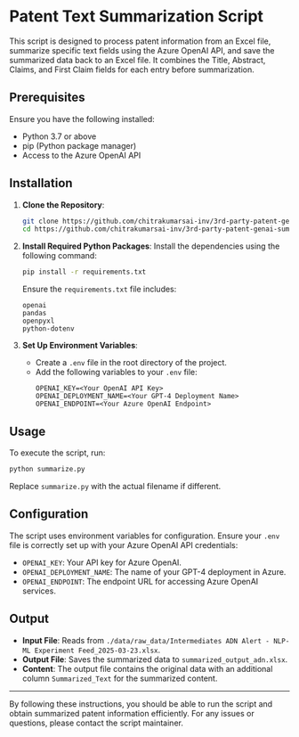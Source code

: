 # Patent Text Summarization Script

This script is designed to process patent information from an Excel file, summarize specific text fields using the Azure OpenAI API, and save the summarized data back to an Excel file. It combines the Title, Abstract, Claims, and First Claim fields for each entry before summarization.

## Prerequisites

Ensure you have the following installed:

- Python 3.7 or above
- pip (Python package manager)
- Access to the Azure OpenAI API

## Installation

1. **Clone the Repository**:
   ```bash
   git clone https://github.com/chitrakumarsai-inv/3rd-party-patent-genai-summarization.git
   cd https://github.com/chitrakumarsai-inv/3rd-party-patent-genai-summarization.git
   ```

2. **Install Required Python Packages**:
   Install the dependencies using the following command:
   ```bash
   pip install -r requirements.txt
   ```
   Ensure the `requirements.txt` file includes:
   ```
   openai
   pandas
   openpyxl
   python-dotenv
   ```

3. **Set Up Environment Variables**:
   - Create a `.env` file in the root directory of the project.
   - Add the following variables to your `.env` file:
     ```
     OPENAI_KEY=<Your OpenAI API Key>
     OPENAI_DEPLOYMENT_NAME=<Your GPT-4 Deployment Name>
     OPENAI_ENDPOINT=<Your Azure OpenAI Endpoint>
     ```

## Usage

To execute the script, run:
```bash
python summarize.py
```
Replace `summarize.py` with the actual filename if different.

## Configuration

The script uses environment variables for configuration. Ensure your `.env` file is correctly set up with your Azure OpenAI API credentials:
- `OPENAI_KEY`: Your API key for Azure OpenAI.
- `OPENAI_DEPLOYMENT_NAME`: The name of your GPT-4 deployment in Azure.
- `OPENAI_ENDPOINT`: The endpoint URL for accessing Azure OpenAI services.

## Output

- **Input File**: Reads from `./data/raw_data/Intermediates ADN Alert - NLP-ML Experiment Feed_2025-03-23.xlsx`.
- **Output File**: Saves the summarized data to `summarized_output_adn.xlsx`.
- **Content**: The output file contains the original data with an additional column `Summarized_Text` for the summarized content.

---

By following these instructions, you should be able to run the script and obtain summarized patent information efficiently. For any issues or questions, please contact the script maintainer.
